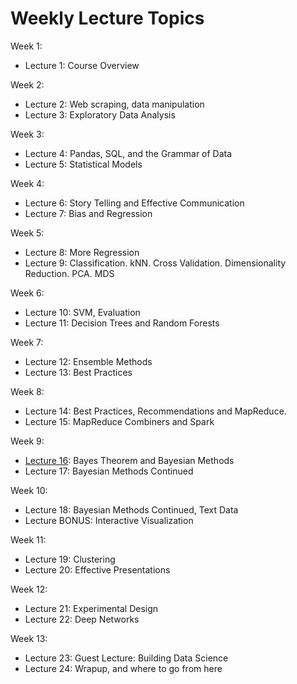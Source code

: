# Weekly Lecture Topics

Week 1:
- Lecture 1: Course Overview

Week 2:
- Lecture 2: Web scraping, data manipulation
- Lecture 3: Exploratory Data Analysis

Week 3:
- Lecture 4: Pandas, SQL, and the Grammar of Data
- Lecture 5: Statistical Models

Week 4:
- Lecture 6: Story Telling and Effective Communication
- Lecture 7: Bias and Regression

Week 5:
- Lecture 8: More Regression
- Lecture 9: Classification. kNN. Cross Validation. Dimensionality Reduction. PCA. MDS

Week 6:
- Lecture 10: SVM, Evaluation
- Lecture 11: Decision Trees and Random Forests

Week 7:
- Lecture 12: Ensemble Methods
- Lecture 13: Best Practices

Week 8:
- Lecture 14: Best Practices, Recommendations and MapReduce.
- Lecture 15: MapReduce Combiners and Spark

Week 9:
- [Lecture 16](https://github.com/George-Bockari/content/blob/master/lectures/16/16-BayesianMethods.pdf): Bayes Theorem and Bayesian Methods
- Lecture 17: Bayesian Methods Continued

Week 10:
- Lecture 18: Bayesian Methods Continued, Text Data
- Lecture BONUS: Interactive Visualization

Week 11:
- Lecture 19: Clustering
- Lecture 20: Effective Presentations

Week 12:
- Lecture 21: Experimental Design
- Lecture 22: Deep Networks

Week 13:
- Lecture 23: Guest Lecture: Building Data Science
- Lecture 24: Wrapup, and where to go from here
